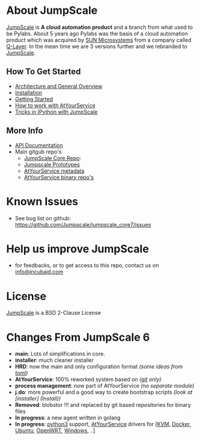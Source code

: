 About JumpScale
===================

[JumpScale](http://www.jumpscale.com/) is **A cloud automation product** and a branch from what used to be Pylabs. About 5 years ago Pylabs was the basis of a cloud automation product which was acquired by
[SUN Microsystems](http://www.oracle.com/us/sun/index.html) from a company called [Q-Layer](http://incubaid.com/successes/Q-Layer/). In the mean time we are 3 versions further and we rebranded to [JumpScale](http://www.jumpscale.com/).

How To Get Started
------------------
-   [Architecture and General Overview](MultiNode/AgentController1/Architecture.md)
-   [Installation](GettingStarted/Install.md)
-   [Getting Started](GettingStarted/GettingStarted.md)
-   [How to work with AtYourService](AtYourService/AtYourServiceIntro.md)
-   [Tricks in IPython with JumpScale](GettingStarted/IPythonTricks.md)

More Info
--------
- [API Documentation](http://despiegk.gitbooks.io/jumpscaleapi/content/)
- Main gitgub repo's
    - [JumpScale Core Repo](https://github.com/Jumpscale/jumpscale_core7):
    - [Jumpscale Prototypes](https://github.com/jumpscale/jumpscale_prototypes)
    - [AtYourService metadata](https://github.com/Jumpscale/ays_jumpscale7) 
    - [AtYourService binary repo's](http://git.aydo.com/binary)

Known Issues
=============
* See bug list on github: https://github.com/Jumpscale/jumpscale_core7/issues

Help us improve JumpScale
=============================
* for feedbacks, or to get access to this repo, contact us on info@incubaid.com

License
========

[JumpScale](http://www.jumpscale.com/) is a BSD 2-Clause License

Changes From JumpScale 6
========================

* **main**: Lots of simplifications in core.
* **installer**: much cleaner installer 
* **HRD**: now the main and only configuration format *(some ideas from [toml](https://github.com/toml-lang/toml))*
* **AtYourService**: 100% reworked  system based on *([git](http://git-scm.com/) only)*
* **process management**: now part of AtYourService *(no separate module)*
* **j.do**: more powerful and a good way to create bootstrap scripts *(look at [installer] (Install))*
* **Removed**: blobstor !!! and replaced by git based repositories for binary files
* **In progress**: a new agent written in golang
* **In progress**: [python3](https://www.python.org/download/releases/3.0/) support, [AtYourService](/AtYourService/AtYourServiceIntro.md) drivers for [[KVM](http://www.linux-kvm.org/page/Main_Page), [Docker](https://www.docker.com/), [Ubuntu](http://www.ubuntu.com), [OpenWRT](https://openwrt.org/), [Windows](http://windows.microsoft.com/en-us/windows/home), ..]

